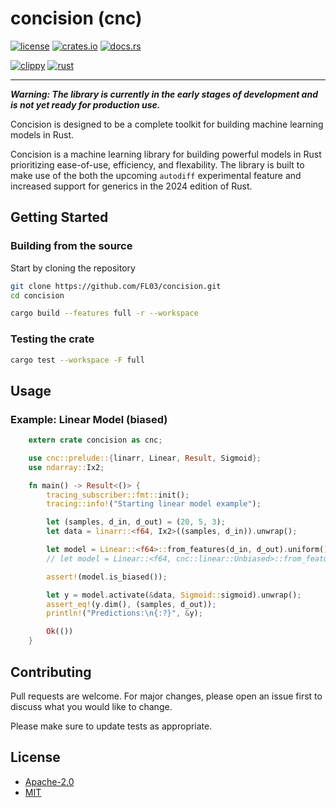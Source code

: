 # concision (cnc)

[![license](https://img.shields.io/crates/l/concision.svg)](https://choosealicense.com/licenses/apache-2.0/)
[![crates.io](https://img.shields.io/crates/v/concision.svg)](https://crates.io/crates/concision)
[![docs.rs](https://docs.rs/concision/badge.svg)](https://docs.rs/concision)

[![clippy](https://github.com/FL03/concision/actions/workflows/clippy.yml/badge.svg)](https://github.com/FL03/concision/actions/workflows/clippy.yml)
[![rust](https://github.com/FL03/concision/actions/workflows/rust.yml/badge.svg)](https://github.com/FL03/concision/actions/workflows/rust.yml)

***

_**Warning: The library is currently in the early stages of development and is not yet ready for production use.**_

Concision is designed to be a complete toolkit for building machine learning models in Rust.

Concision is a machine learning library for building powerful models in Rust prioritizing ease-of-use, efficiency, and flexability. The library is built to make use of the both the upcoming `autodiff` experimental feature and increased support for generics in the 2024 edition of Rust.

## Getting Started

### Building from the source

Start by cloning the repository

```bash
git clone https://github.com/FL03/concision.git
cd concision
```

```bash
cargo build --features full -r --workspace
```

### Testing the crate

```bash
cargo test --workspace -F full
```

## Usage

### Example: Linear Model (biased)

```rust
    extern crate concision as cnc;

    use cnc::prelude::{linarr, Linear, Result, Sigmoid};
    use ndarray::Ix2;

    fn main() -> Result<()> {
        tracing_subscriber::fmt::init();
        tracing::info!("Starting linear model example");

        let (samples, d_in, d_out) = (20, 5, 3);
        let data = linarr::<f64, Ix2>((samples, d_in)).unwrap();

        let model = Linear::<f64>::from_features(d_in, d_out).uniform();
        // let model = Linear::<f64, cnc::linear::Unbiased>::from_features(d_in, d_out).uniform();

        assert!(model.is_biased());

        let y = model.activate(&data, Sigmoid::sigmoid).unwrap();
        assert_eq!(y.dim(), (samples, d_out));
        println!("Predictions:\n{:?}", &y);

        Ok(())
    }
```

## Contributing

Pull requests are welcome. For major changes, please open an issue first
to discuss what you would like to change.

Please make sure to update tests as appropriate.

## License

* [Apache-2.0](https://choosealicense.com/licenses/apache-2.0/)
* [MIT](https://choosealicense.com/licenses/mit/)
